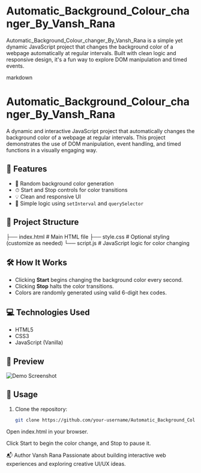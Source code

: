 # Automatic_Background_Colour_changer_By_Vansh_Rana
Automatic_Background_Colour_changer_By_Vansh_Rana is a simple yet dynamic JavaScript project that changes the background color of a webpage automatically at regular intervals. Built with clean logic and responsive design, it's a fun way to explore DOM manipulation and timed events.


markdown
# Automatic_Background_Colour_changer_By_Vansh_Rana

A dynamic and interactive JavaScript project that automatically changes the background color of a webpage at regular intervals. This project demonstrates the use of DOM manipulation, event handling, and timed functions in a visually engaging way.

## 🚀 Features

- 🎨 Random background color generation
- ⏱ Start and Stop controls for color transitions
- 💡 Clean and responsive UI
- 🧠 Simple logic using `setInterval` and `querySelector`

## 📁 Project Structure

├── index.html # Main HTML file ├── style.css # Optional styling (customize as needed) └── script.js # JavaScript logic for color changing


## 🛠 How It Works

- Clicking **Start** begins changing the background color every second.
- Clicking **Stop** halts the color transitions.
- Colors are randomly generated using valid 6-digit hex codes.

## 💻 Technologies Used

- HTML5
- CSS3
- JavaScript (Vanilla)

## 📸 Preview

![Demo Screenshot](demo.png) <!-- Add your screenshot here if available -->

## 📌 Usage

1. Clone the repository:
   ```bash
   git clone https://github.com/your-username/Automatic_Background_Colour_changer_By_Vansh_Rana.git
Open index.html in your browser.

Click Start to begin the color change, and Stop to pause it.

📬 Author
Vansh Rana Passionate about building interactive web experiences and exploring creative UI/UX ideas.

